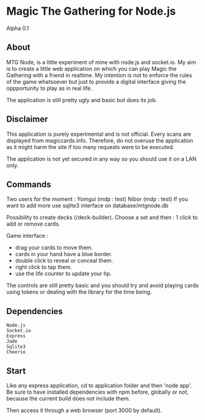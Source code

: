 Magic The Gathering for Node.js
===============================
Alpha 0.1

About
-----
MTG Node, is a little experiment of mine with node.js and
socket.io. My aim is to create a little web application
on which you can play Magic the Gathering with a friend
in realtime. My intention is not to enforce the rules of
the game whatsoever but just to provide a digital interface
giving the oppportunity to play as in real life.

The application is still pretty ugly and basic but does
its job.

Disclaimer
----------
This application is purely experimental and is not
official. Every scans are displayed from magiccards.info.
Therefore, do not overuse the application as it might harm
the site if too many requests were to be executed.

The application is not yet secured in any way so you should
use it on a LAN only.

Commands
-------------
Two users for the moment :
Yomgui (mdp : test)
Nibor (mdp : test)
If you want to add more use sqlite3 interface on
database/mtgnode.db

Possibility to create decks (/deck-builder).
Choose a set and then : 1 click to add or remove cards.

Game interface :
* drag your cards to move them.
* cards in your hand have a blue border.
* double click to reveal or conceal them.
* right click to tap them.
* use the life counter to update your hp.

The controls are still pretty basic and you should try and
avoid playing cards using tokens or dealing with the library
for the time being.

Dependencies
------------
	Node.js
	Socket.io
	Express
	Jade
	Sqlite3
	Cheerio


Start
-----
Like any express application, cd to application folder and
then 'node app'. Be sure to have installed dependencies with
npm before, globally or not, because the current build does
not include them.

Then access it through a web browser (port 3000 by default).

